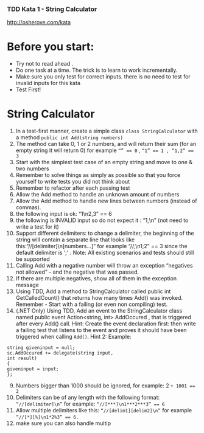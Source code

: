 ### TDD Kata 1 - String Calculator
http://osherove.com/kata
# Before you start:
- Try not to read ahead .
- Do one task at a time. The trick is to learn to work incrementally.
- Make sure you only test for correct inputs. there is no need to test for invalid inputs for
this kata
- Test First!

# String Calculator
1. In a test-first manner, create a simple class
`class StringCalculator`
with a method `public int Add(string numbers)`
1. The method can take 0, 1 or 2 numbers, and will return their sum
(for an empty string it will return 0)
for example
`“” == 0` ,
`“1” == 1 , “1,2” == 3`
2. Start with the simplest test case of an empty string and move to one & two
numbers
3. Remember to solve things as simply as possible so that you force yourself to
write tests you did not think about
4. Remember to refactor after each passing test
2. Allow the Add method to handle an unknown amount of numbers
3. Allow the Add method to handle new lines between numbers (instead of commas).
1. the following input is ok: “1\n2,3” == 6
2. the following is INVALID input so do not expect it : “1,\n” (not need to write a
test for it)
4. Support different delimiters:
to change a delimiter, the beginning of the string will contain a separate line
that looks like this:“//[delimiter]\n[numbers…]”
for example
“//;\n1;2” == 3
since the default delimiter is ‘;’ .
Note: All existing scenarios and tests should still be supported
5. Calling Add with a negative number will throw an exception “negatives not allowed” -
and the negative that was passed.
6. If there are multiple negatives, show all of them in the exception message
7. Using TDD, Add a method to StringCalculator
called public int GetCalledCount()
that returns how many times Add() was invoked.
Remember - Start with a failing (or even non compiling) test.
8. (.NET Only) Using TDD, Add an event to the StringCalculator class named
public event Action<string, int> AddOccured ,
that is triggered after every Add() call.
Hint:
Create the event declaration first:
then write a failing test that listens to the event
and proves it should have been triggered when calling `Add()`.
Hint 2:
Example:
```
string giveninput = null;
sc.AddOccured += delegate(string input,
int result)
{
giveninput = input;
};
```
9. Numbers bigger than 1000 should be ignored, for example:
2 `+ 1001 == 2`
10. Delimiters can be of any length with the following format:
`“//[delimiter]\n”`
for example:
`“//[***]\n1***2***3” == 6`
11. Allow multiple delimiters like this:
`“//[delim1][delim2]\n”`
for example
`“//[*][%]\n1*2%3” == 6.`
12. make sure you can also handle multip
